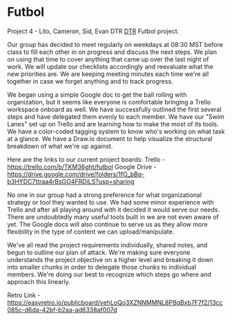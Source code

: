 # Futbol
Project 4 - Lito, Cameron, Sid, Evan
DTR [DTR](https://docs.google.com/document/d/1hHF-6C9NH6eQKQOEIICRtCwc-boXQq7oGNkfhPsIKG8/edit?usp=sharing) Futbol project.

Our group has decided to meet regularly on weekdays at 08:30 MST before class to fill each other in on progress and discuss the next steps.  We plan on using that time to cover anything that came up over the last night of work.  We will update our checklists accordingly and reevaluate what the new priorities are.  We are keeping meeting minutes each time we're all together in case we forget anything and to track progress.

We began using a simple Google doc to get the ball rolling with organization, but it seems like everyone is comfortable bringing a Trello workspace onboard as well.  We have successfully outlined the first several steps and have delegated them evenly to each member.  We have our "Swim Lanes" set up on Trello and are learning how to make the most of its tools.  We have a color-coded tagging system to know who's working on what task at a glance.  We have a Draw.io document to help visualize the structural breakdown of what we're up against.

Here are the links to our current project boards:
Trello - https://trello.com/b/TKM36ght/futbol
Google Drive - https://drive.google.com/drive/folders/1fO_bBq-b3HYDC7ttraa4rBsGO4FRDiLS?usp=sharing

No one in our group had a strong preference for what organizational strategy or tool they wanted to use.  We had some minor experience with Trello and after all playing around with it decided it would serve our needs.  There are undoubtedly many useful tools built in we are not even aware of yet.  The Google docs will also continue to serve us as they allow more flexibility in the type of content we can upload/manipulate.

We've all read the project requirements individually, shared notes, and begun to outline our plan of attack.  We're making sure everyone understands the project objective on a higher level and breaking it down into smaller chunks in order to delegate those chunks to individual members.  We're doing our best to recognize which steps go where and approach this linearly.

Retro Link - https://easyretro.io/publicboard/vehLoQo3XZNNMMNL8P8qBxb7F7f2/13cc085c-d6da-42bf-b2aa-ad6338af007d